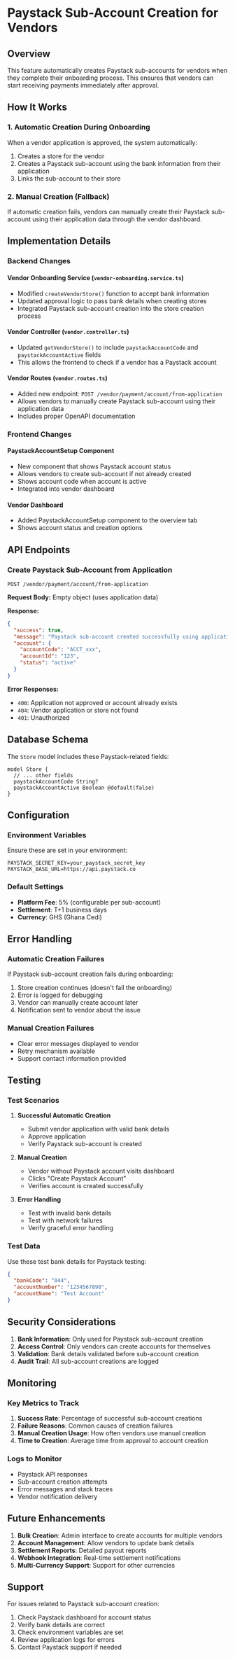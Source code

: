 # Paystack Sub-Account Creation for Vendors

## Overview

This feature automatically creates Paystack sub-accounts for vendors when they complete their onboarding process. This ensures that vendors can start receiving payments immediately after approval.

## How It Works

### 1. Automatic Creation During Onboarding

When a vendor application is approved, the system automatically:

1. Creates a store for the vendor
2. Creates a Paystack sub-account using the bank information from their application
3. Links the sub-account to their store

### 2. Manual Creation (Fallback)

If automatic creation fails, vendors can manually create their Paystack sub-account using their application data through the vendor dashboard.

## Implementation Details

### Backend Changes

#### Vendor Onboarding Service (`vendor-onboarding.service.ts`)

- Modified `createVendorStore()` function to accept bank information
- Updated approval logic to pass bank details when creating stores
- Integrated Paystack sub-account creation into the store creation process

#### Vendor Controller (`vendor.controller.ts`)

- Updated `getVendorStore()` to include `paystackAccountCode` and `paystackAccountActive` fields
- This allows the frontend to check if a vendor has a Paystack account

#### Vendor Routes (`vendor.routes.ts`)

- Added new endpoint: `POST /vendor/payment/account/from-application`
- Allows vendors to manually create Paystack sub-account using their application data
- Includes proper OpenAPI documentation

### Frontend Changes

#### PaystackAccountSetup Component

- New component that shows Paystack account status
- Allows vendors to create sub-account if not already created
- Shows account code when account is active
- Integrated into vendor dashboard

#### Vendor Dashboard

- Added PaystackAccountSetup component to the overview tab
- Shows account status and creation options

## API Endpoints

### Create Paystack Sub-Account from Application

```
POST /vendor/payment/account/from-application
```

**Request Body:** Empty object (uses application data)

**Response:**

```json
{
  "success": true,
  "message": "Paystack sub-account created successfully using application data",
  "account": {
    "accountCode": "ACCT_xxx",
    "accountId": "123",
    "status": "active"
  }
}
```

**Error Responses:**

- `400`: Application not approved or account already exists
- `404`: Vendor application or store not found
- `401`: Unauthorized

## Database Schema

The `Store` model includes these Paystack-related fields:

```prisma
model Store {
  // ... other fields
  paystackAccountCode String?
  paystackAccountActive Boolean @default(false)
}
```

## Configuration

### Environment Variables

Ensure these are set in your environment:

```env
PAYSTACK_SECRET_KEY=your_paystack_secret_key
PAYSTACK_BASE_URL=https://api.paystack.co
```

### Default Settings

- **Platform Fee**: 5% (configurable per sub-account)
- **Settlement**: T+1 business days
- **Currency**: GHS (Ghana Cedi)

## Error Handling

### Automatic Creation Failures

If Paystack sub-account creation fails during onboarding:

1. Store creation continues (doesn't fail the onboarding)
2. Error is logged for debugging
3. Vendor can manually create account later
4. Notification sent to vendor about the issue

### Manual Creation Failures

- Clear error messages displayed to vendor
- Retry mechanism available
- Support contact information provided

## Testing

### Test Scenarios

1. **Successful Automatic Creation**
   - Submit vendor application with valid bank details
   - Approve application
   - Verify Paystack sub-account is created

2. **Manual Creation**
   - Vendor without Paystack account visits dashboard
   - Clicks "Create Paystack Account"
   - Verifies account is created successfully

3. **Error Handling**
   - Test with invalid bank details
   - Test with network failures
   - Verify graceful error handling

### Test Data

Use these test bank details for Paystack testing:

```json
{
  "bankCode": "044",
  "accountNumber": "1234567890",
  "accountName": "Test Account"
}
```

## Security Considerations

1. **Bank Information**: Only used for Paystack sub-account creation
2. **Access Control**: Only vendors can create accounts for themselves
3. **Validation**: Bank details validated before sub-account creation
4. **Audit Trail**: All sub-account creations are logged

## Monitoring

### Key Metrics to Track

1. **Success Rate**: Percentage of successful sub-account creations
2. **Failure Reasons**: Common causes of creation failures
3. **Manual Creation Usage**: How often vendors use manual creation
4. **Time to Creation**: Average time from approval to account creation

### Logs to Monitor

- Paystack API responses
- Sub-account creation attempts
- Error messages and stack traces
- Vendor notification delivery

## Future Enhancements

1. **Bulk Creation**: Admin interface to create accounts for multiple vendors
2. **Account Management**: Allow vendors to update bank details
3. **Settlement Reports**: Detailed payout reports
4. **Webhook Integration**: Real-time settlement notifications
5. **Multi-Currency Support**: Support for other currencies

## Support

For issues related to Paystack sub-account creation:

1. Check Paystack dashboard for account status
2. Verify bank details are correct
3. Check environment variables are set
4. Review application logs for errors
5. Contact Paystack support if needed
